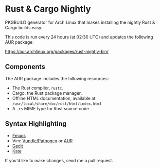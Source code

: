 Rust & Cargo Nightly
====================

PKGBUILD generator for Arch Linux that makes installing the nightly Rust & Cargo builds easy.

This code is run every 24 hours (at 02:30 UTC) and updates the following AUR package:

https://aur.archlinux.org/packages/rust-nightly-bin/

## Components

The AUR package includes the following resources:

* The Rust compiler, `rustc`.
* Cargo, the Rust package manager.
* Offline HTML documentation, available at `/usr/local/share/doc/rust/html/index.html`
* A `.rs` MIME type for Rust source code.

## Syntax Highlighting

* [Emacs](https://github.com/rust-lang/rust/tree/master/src/etc/emacs)
* Vim: [Vundle/Pathogen](https://github.com/wting/rust.vim) or [AUR](https://aur.archlinux.org/packages/vim-rust-git/)
* [Gedit](https://aur.archlinux.org/packages/gedit-rust/)
* [Kate](https://aur.archlinux.org/packages/kate-syntax-rust-git/)

If you'd like to make changes, send me a pull request.
